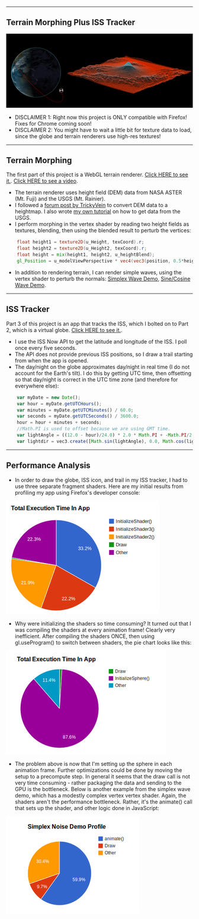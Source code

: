 -------------------------------------------------------------------------------
Terrain Morphing Plus ISS Tracker
--------------------------------------------------------------------------------
![Pair of screenshots](screenshots/big_screenshot.png)
* DISCLAIMER 1: Right now this project is ONLY compatible with Firefox! Fixes for Chrome coming soon!
* DISCLAIMER 2: You might have to wait a little bit for texture data to load, since the globe and terrain renderers use high-res textures!

-------------------------------------------------------------------------------
Terrain Morphing
-------------------------------------------------------------------------------
The first part of this project is a WebGL terrain renderer. [Click HERE to see it.](http://nmarshak1337.github.io/Project5-WebGL/part1/terrain_render.html). [Click HERE to see a video](http://youtu.be/2DtJ2FN_TD8).

* The terrain renderer uses height field (DEM) data from NASA ASTER (Mt. Fuji) and the USGS (Mt. Rainier). 
* I followed a [forum post by TrickyVein](http://forums.nexusmods.com/index.php?/topic/517230-tutorial-converting-a-dem-to-a-heightmap/) to convert DEM data to a heightmap. I also wrote [my own tutorial](http://lightspeedbanana.blogspot.com/2013/11/getting-nasa-height-field-data.html) on how to get data from the USGS.
* I perform morphing in the vertex shader by reading two height fields as textures, blending, then using the blended result to perturb the vertices:

```glsl
    float height1 = texture2D(u_Height, texCoord).r; 
    float height2 = texture2D(u_Height2, texCoord).r; 
    float height = mix(height1, height2, u_heightBlend); 
    gl_Position = u_modelViewPerspective * vec4(vec3(position, 0.5*height), 1.0);
```

* In addition to rendering terrain, I can render simple waves, using the vertex shader to perturb the normals: [Simplex Wave Demo](http://nmarshak1337.github.io/Project5-WebGL/part1/index_simplex.html), [Sine/Cosine Wave Demo](http://nmarshak1337.github.io/Project5-WebGL/part1/vert_wave.html).

-------------------------------------------------------------------------------
ISS Tracker
-------------------------------------------------------------------------------
Part 3 of this project is an app that tracks the ISS, which I bolted on to Part 2, which is a virtual globe. [Click HERE to see it.](http://nmarshak1337.github.io/Project5-WebGL/part3/frag_globe.html).

* I use the ISS Now API to get the latitude and longitude of the ISS. I poll once every five seconds.
* The API does not provide previous ISS positions, so I draw a trail starting from when the app is opened.
* The day/night on the globe approximates day/night in real time (I do not account for the Earth's tilt). I do
this by getting UTC time, then offsetting so that day/night is correct in the UTC time zone (and therefore for everywhere else): 

```javascript
    var myDate = new Date();
    var hour = myDate.getUTCHours();
    var minutes = myDate.getUTCMinutes() / 60.0;
    var seconds = myDate.getUTCSeconds() / 3600.0;
    hour = hour + minutes + seconds;
    //Math.PI is used to offset because we are using GMT time. 
    var lightAngle = ((12.0 - hour)/24.0) * 2.0 * Math.PI + -Math.PI/2.0;
    var lightdir = vec3.create([Math.sin(lightAngle), 0.0, Math.cos(lightAngle)]);
```

-------------------------------------------------------------------------------
Performance Analysis
-------------------------------------------------------------------------------
* In order to draw the globe, ISS icon, and trail in my ISS tracker, I had to use three separate fragment shaders. Here are my initial results from profiling my app using Firefox's developer console:

![Pie chart 1](screenshots/naive_shader_setup.png)

* Why were initializing the shaders so time consuming? It turned out that I was compiling the shaders at every animation frame! Clearly very inefficient. After compiling the shaders ONCE, then using gl.useProgram() to switch between shaders, the pie chart looks like this:

![Pie chart 2](screenshots/improved_shader_setup.png)

* The problem above is now that I'm setting up the sphere in each animation frame. Further optimizations could be done by moving the setup to a precompute step. In general it seems that the draw call is not very time consuming - rather packaging the data and sending to the GPU is the bottleneck. Below is another example from the simplex wave demo, which has a modestly complex vertex vertex shader. Again, the shaders aren't the performance bottleneck. Rather, it's the animate() call that sets up the shader, and other logic done in JavaScript: 

![Pie chart 3](screenshots/simplex_pie_chart.png)
